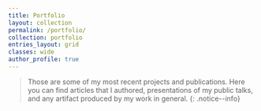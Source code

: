 ```yaml
---
title: Portfolio
layout: collection
permalink: /portfolio/
collection: portfolio
entries_layout: grid
classes: wide
author_profile: true
---
```


> Those are some of my most recent projects and publications. Here you can find articles that I authored, presentations of my public talks, and any artifact produced by my work in general.
{: .notice--info}
